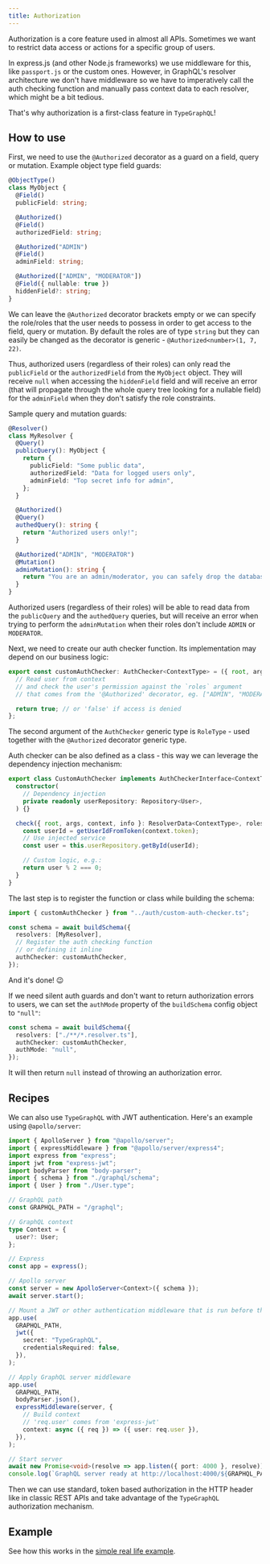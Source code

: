 ```yaml
---
title: Authorization
---
```


Authorization is a core feature used in almost all APIs. Sometimes we want to restrict data access or actions for a specific group of users.

In express.js (and other Node.js frameworks) we use middleware for this, like `passport.js` or the custom ones. However, in GraphQL's resolver architecture we don't have middleware so we have to imperatively call the auth checking function and manually pass context data to each resolver, which might be a bit tedious.

That's why authorization is a first-class feature in `TypeGraphQL`!

## How to use

First, we need to use the `@Authorized` decorator as a guard on a field, query or mutation.
Example object type field guards:

```ts
@ObjectType()
class MyObject {
  @Field()
  publicField: string;

  @Authorized()
  @Field()
  authorizedField: string;

  @Authorized("ADMIN")
  @Field()
  adminField: string;

  @Authorized(["ADMIN", "MODERATOR"])
  @Field({ nullable: true })
  hiddenField?: string;
}
```

We can leave the `@Authorized` decorator brackets empty or we can specify the role/roles that the user needs to possess in order to get access to the field, query or mutation.
By default the roles are of type `string` but they can easily be changed as the decorator is generic - `@Authorized<number>(1, 7, 22)`.

Thus, authorized users (regardless of their roles) can only read the `publicField` or the `authorizedField` from the `MyObject` object. They will receive `null` when accessing the `hiddenField` field and will receive an error (that will propagate through the whole query tree looking for a nullable field) for the `adminField` when they don't satisfy the role constraints.

Sample query and mutation guards:

```ts
@Resolver()
class MyResolver {
  @Query()
  publicQuery(): MyObject {
    return {
      publicField: "Some public data",
      authorizedField: "Data for logged users only",
      adminField: "Top secret info for admin",
    };
  }

  @Authorized()
  @Query()
  authedQuery(): string {
    return "Authorized users only!";
  }

  @Authorized("ADMIN", "MODERATOR")
  @Mutation()
  adminMutation(): string {
    return "You are an admin/moderator, you can safely drop the database ;)";
  }
}
```

Authorized users (regardless of their roles) will be able to read data from the `publicQuery` and the `authedQuery` queries, but will receive an error when trying to perform the `adminMutation` when their roles don't include `ADMIN` or `MODERATOR`.

Next, we need to create our auth checker function. Its implementation may depend on our business logic:

```ts
export const customAuthChecker: AuthChecker<ContextType> = ({ root, args, context, info }, roles) => {
  // Read user from context
  // and check the user's permission against the `roles` argument
  // that comes from the '@Authorized' decorator, eg. ["ADMIN", "MODERATOR"]

  return true; // or 'false' if access is denied
};
```

The second argument of the `AuthChecker` generic type is `RoleType` - used together with the `@Authorized` decorator generic type.

Auth checker can be also defined as a class - this way we can leverage the dependency injection mechanism:

```ts
export class CustomAuthChecker implements AuthCheckerInterface<ContextType> {
  constructor(
    // Dependency injection
    private readonly userRepository: Repository<User>,
  ) {}

  check({ root, args, context, info }: ResolverData<ContextType>, roles: string[]) {
    const userId = getUserIdFromToken(context.token);
    // Use injected service
    const user = this.userRepository.getById(userId);

    // Custom logic, e.g.:
    return user % 2 === 0;
  }
}
```

The last step is to register the function or class while building the schema:

```ts
import { customAuthChecker } from "../auth/custom-auth-checker.ts";

const schema = await buildSchema({
  resolvers: [MyResolver],
  // Register the auth checking function
  // or defining it inline
  authChecker: customAuthChecker,
});
```

And it's done! 😉

If we need silent auth guards and don't want to return authorization errors to users, we can set the `authMode` property of the `buildSchema` config object to `"null"`:

```ts
const schema = await buildSchema({
  resolvers: ["./**/*.resolver.ts"],
  authChecker: customAuthChecker,
  authMode: "null",
});
```

It will then return `null` instead of throwing an authorization error.

## Recipes

We can also use `TypeGraphQL` with JWT authentication.
Here's an example using `@apollo/server`:

```ts
import { ApolloServer } from "@apollo/server";
import { expressMiddleware } from "@apollo/server/express4";
import express from "express";
import jwt from "express-jwt";
import bodyParser from "body-parser";
import { schema } from "./graphql/schema";
import { User } from "./User.type";

// GraphQL path
const GRAPHQL_PATH = "/graphql";

// GraphQL context
type Context = {
  user?: User;
};

// Express
const app = express();

// Apollo server
const server = new ApolloServer<Context>({ schema });
await server.start();

// Mount a JWT or other authentication middleware that is run before the GraphQL execution
app.use(
  GRAPHQL_PATH,
  jwt({
    secret: "TypeGraphQL",
    credentialsRequired: false,
  }),
);

// Apply GraphQL server middleware
app.use(
  GRAPHQL_PATH,
  bodyParser.json(),
  expressMiddleware(server, {
    // Build context
    // 'req.user' comes from 'express-jwt'
    context: async ({ req }) => ({ user: req.user }),
  }),
);

// Start server
await new Promise<void>(resolve => app.listen({ port: 4000 }, resolve));
console.log(`GraphQL server ready at http://localhost:4000/${GRAPHQL_PATH}`);
```

Then we can use standard, token based authorization in the HTTP header like in classic REST APIs and take advantage of the `TypeGraphQL` authorization mechanism.

## Example

See how this works in the [simple real life example](https://github.com/MichalLytek/type-graphql/tree/master/examples/authorization).
